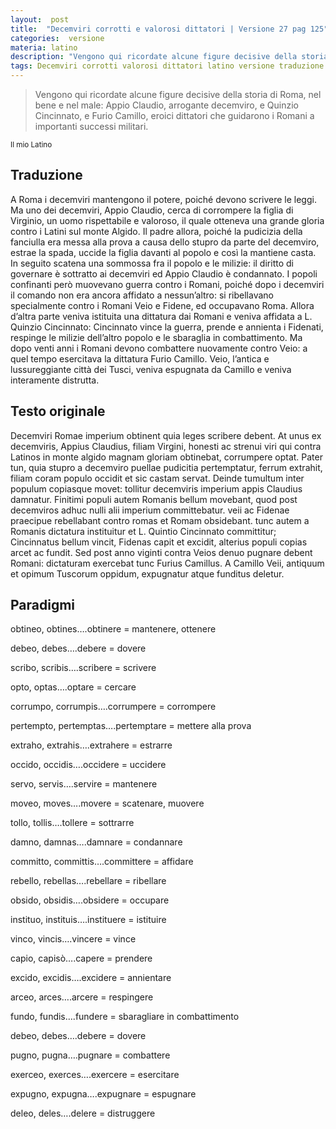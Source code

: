 ```yaml
---
layout:  post
title:  "Decemviri corrotti e valorosi dittatori | Versione 27 pag 125"
categories:  versione
materia: latino
description: "Vengono qui ricordate alcune figure decisive della storia di Roma, nel bene e nel male."
tags: Decemviri corrotti valorosi dittatori latino versione traduzione Azzurra
---
```


> Vengono qui ricordate alcune figure decisive della storia di Roma, nel bene e nel male: Appio Claudio, arrogante decemviro, e Quinzio Cincinnato, e Furio Camillo, eroici dittatori che guidarono i Romani a importanti successi militari.

<sub> Il mio Latino </sub>

## Traduzione

A Roma i decemviri mantengono il potere, poiché devono scrivere le leggi.
Ma uno dei decemviri, Appio Claudio, cerca di corrompere la figlia di Virginio, un uomo rispettabile e valoroso, il quale otteneva una grande gloria contro i Latini sul monte Algido.
Il padre allora, poiché la pudicizia della fanciulla era messa alla prova a causa dello stupro da parte del decemviro, estrae la spada, uccide la figlia davanti al popolo e così la mantiene casta.
In seguito scatena una sommossa fra il popolo e le milizie: il diritto di governare è sottratto ai decemviri ed Appio Claudio è condannato.
I popoli confinanti però muovevano guerra contro i Romani, poiché dopo i decemviri il comando non era ancora affidato a nessun’altro: si ribellavano specialmente contro i Romani Veio e Fidene, ed occupavano Roma.
Allora d’altra parte veniva istituita una dittatura dai Romani e veniva affidata a L. Quinzio Cincinnato: Cincinnato vince la guerra, prende e annienta i Fidenati, respinge le milizie dell’altro popolo e le sbaraglia in combattimento.
Ma dopo venti anni i Romani devono combattere nuovamente contro Veio: a quel tempo esercitava la dittatura Furio Camillo. 
Veio, l’antica e lussureggiante città dei Tusci, veniva espugnata da Camillo e veniva interamente distrutta.

## Testo originale

Decemviri Romae imperium obtinent quia leges scribere debent. At unus ex decemviris, Appius Claudius, filiam Virgini, honesti ac strenui viri qui contra Latinos in monte algido magnam gloriam obtinebat, corrumpere optat. Pater tun, quia stupro a decemviro puellae pudicitia pertemptatur, ferrum extrahit, filiam coram populo occidit et sic castam servat. Deinde tumultum inter populum copiasque movet: tollitur decemviris imperium appis Claudius damnatur. Finitimi populi autem Romanis bellum movebant, quod post decemviros adhuc nulli alii imperium committebatur. veii ac Fidenae praecipue rebellabant contro romas et Romam obsidebant. tunc autem a Romanis dictatura instituitur et L. Quintio Cincinnato committitur; Cincinnatus bellum vincit, Fidenas capit et excidit, alterius populi copias arcet ac fundit. Sed post anno viginti contra Veios denuo pugnare debent Romani: dictaturam exercebat tunc Furius Camillus. A Camillo Veii, antiquum et opimum Tuscorum oppidum, expugnatur atque funditus deletur.

## Paradigmi

obtineo, obtines….obtinere = mantenere, ottenere

debeo, debes….debere = dovere


scribo, scribis….scribere = scrivere


opto, optas….optare = cercare


corrumpo, corrumpis….corrumpere = corrompere


pertempto, pertemptas….pertemptare = mettere alla prova


extraho, extrahis….extrahere = estrarre


occido, occidis….occidere = uccidere


servo, servis….servire = mantenere


moveo, moves….movere = scatenare, muovere


tollo, tollis….tollere = sottrarre


damno, damnas….damnare = condannare


committo, committis….committere = affidare


rebello, rebellas….rebellare = ribellare


obsido, obsidis….obsidere = occupare


instituo, instituis….instituere = istituire


vinco, vincis….vincere = vince


capio, capisò….capere = prendere


excido, excidis….excidere = annientare


arceo, arces….arcere = respingere


fundo, fundis….fundere = sbaragliare in combattimento


debeo, debes….debere = dovere


pugno, pugna….pugnare = combattere


exerceo, exerces….exercere = esercitare


expugno, expugna….expugnare = espugnare


deleo, deles….delere = distruggere
